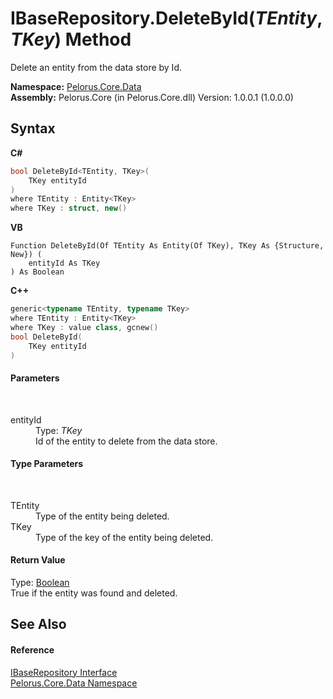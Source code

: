 # IBaseRepository.DeleteById(*TEntity*, *TKey*) Method 
 

Delete an entity from the data store by Id.

**Namespace:**&nbsp;<a href="E27DB326">Pelorus.Core.Data</a><br />**Assembly:**&nbsp;Pelorus.Core (in Pelorus.Core.dll) Version: 1.0.0.1 (1.0.0.0)

## Syntax

**C#**<br />
``` C#
bool DeleteById<TEntity, TKey>(
	TKey entityId
)
where TEntity : Entity<TKey>
where TKey : struct, new()

```

**VB**<br />
``` VB
Function DeleteById(Of TEntity As Entity(Of TKey), TKey As {Structure, New}) ( 
	entityId As TKey
) As Boolean
```

**C++**<br />
``` C++
generic<typename TEntity, typename TKey>
where TEntity : Entity<TKey>
where TKey : value class, gcnew()
bool DeleteById(
	TKey entityId
)
```


#### Parameters
&nbsp;<dl><dt>entityId</dt><dd>Type: *TKey*<br />Id of the entity to delete from the data store.</dd></dl>

#### Type Parameters
&nbsp;<dl><dt>TEntity</dt><dd>Type of the entity being deleted.</dd><dt>TKey</dt><dd>Type of the key of the entity being deleted.</dd></dl>

#### Return Value
Type: <a href="http://msdn2.microsoft.com/en-us/library/a28wyd50" target="_blank">Boolean</a><br />True if the entity was found and deleted.

## See Also


#### Reference
<a href="30329654">IBaseRepository Interface</a><br /><a href="E27DB326">Pelorus.Core.Data Namespace</a><br />